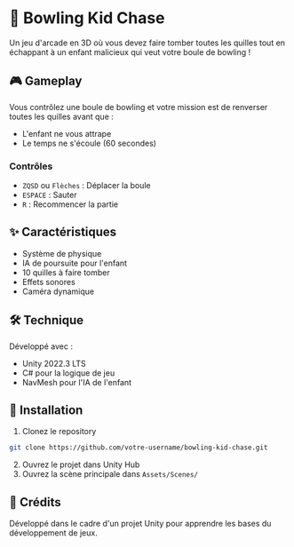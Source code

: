 # 🎳 Bowling Kid Chase

Un jeu d'arcade en 3D où vous devez faire tomber toutes les quilles tout en échappant à un enfant malicieux qui veut votre boule de bowling !

## 🎮 Gameplay

Vous contrôlez une boule de bowling et votre mission est de renverser toutes les quilles avant que :
- L'enfant ne vous attrape
- Le temps ne s'écoule (60 secondes)

### Contrôles
- `ZQSD` ou `Flèches` : Déplacer la boule
- `ESPACE` : Sauter
- `R` : Recommencer la partie

## ✨ Caractéristiques

- Système de physique 
- IA de poursuite pour l'enfant
- 10 quilles à faire tomber
- Effets sonores 
- Caméra dynamique

## 🛠️ Technique

Développé avec :
- Unity 2022.3 LTS
- C# pour la logique de jeu
- NavMesh pour l'IA de l'enfant

## 🎯 Installation

1. Clonez le repository 
```	bash
git clone https://github.com/votre-username/bowling-kid-chase.git
```

2. Ouvrez le projet dans Unity Hub
3. Ouvrez la scène principale dans `Assets/Scenes/`

## 🎨 Crédits

Développé dans le cadre d'un projet Unity pour apprendre les bases du développement de jeux.
